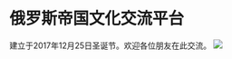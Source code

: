 # 俄罗斯帝国文化交流平台
建立于2017年12月25日圣诞节。欢迎各位朋友在此交流。
![](https://raw.githubusercontent.com/Edelwiess/Russia-Empire/master/OT.jpg)
